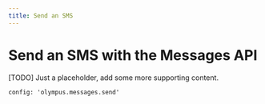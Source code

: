 ```yaml
---
title: Send an SMS
---
```


# Send an SMS with the Messages API

[TODO] Just a placeholder, add some more supporting content.

```tabbed_examples
config: 'olympus.messages.send'
```
